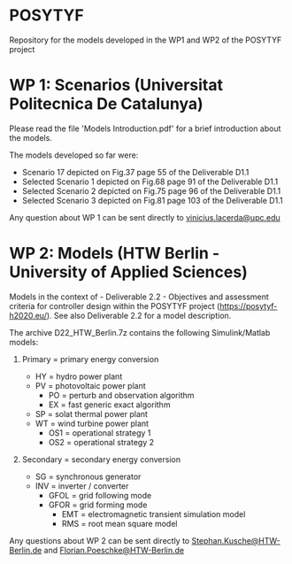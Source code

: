 # POSYTYF
Repository for the models developed in the WP1 and WP2 of the POSYTYF project

# WP 1: Scenarios (Universitat Politecnica De Catalunya)
Please read the file 'Models Introduction.pdf' for a brief introduction about the models.

The models developed so far were:

- Scenario 17 depicted on Fig.37 page 55 of the Deliverable D1.1
- Selected Scenario 1 depicted on Fig.68 page 91 of the Deliverable D1.1
- Selected Scenario 2 depicted on Fig.75 page 96 of the Deliverable D1.1
- Selected Scenario 3 depicted on Fig.81 page 103 of the Deliverable D1.1

Any question about WP 1 can be sent directly to vinicius.lacerda@upc.edu

# WP 2: Models (HTW Berlin - University of Applied Sciences)

Models in the context of - Deliverable 2.2 - Objectives and assessment criteria for controller design within the POSYTYF project (https://posytyf-h2020.eu/). See also Deliverable 2.2 for a model description.

The archive D22_HTW_Berlin.7z contains the following Simulink/Matlab models:

1. Primary = primary energy conversion
   - HY = hydro power plant
   - PV = photovoltaic power plant
     - PO = perturb and observation algorithm
     - EX = fast generic exact algorithm
   - SP = solat thermal power plant
   - WT = wind turbine power plant
     - OS1 = operational strategy 1
     - OS2 = operational strategy 2

2. Secondary = secondary energy conversion
   - SG = synchronous generator
   - INV = inverter / converter
     - GFOL = grid following mode
     - GFOR = grid forming mode
       - EMT = electromagnetic transient simulation model
       - RMS = root mean square model

Any questions about WP 2 can be sent directly to Stephan.Kusche@HTW-Berlin.de and Florian.Poeschke@HTW-Berlin.de
